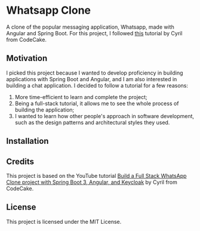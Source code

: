 # Whatsapp Clone

A clone of the popular messaging application, Whatsapp, made with Angular and Spring Boot. For this project, I followed [this](https://www.youtube.com/watch?v=Ot7QE_gzhtA) tutorial by Cyril from CodeCake. 

## Motivation
I picked this project because I wanted to develop proficiency in building applications with Spring Boot and Angular, and I am also interested in building a chat application. I decided to follow a tutorial for a few reasons: 
1. More time-efficient to learn and complete the project;
2. Being a full-stack tutorial, it allows me to see the whole process of building the application;
2. I wanted to learn how other people's approach in software development, such as the design patterns and architectural styles they used.


## Installation

## Credits

This project is based on the YouTube tutorial [Build a Full Stack WhatsApp Clone project with Spring Boot 3, Angular, and Keycloak](https://www.youtube.com/watch?v=Ot7QE_gzhtA) by Cyril from CodeCake.

## License

This project is licensed under the MIT License. 